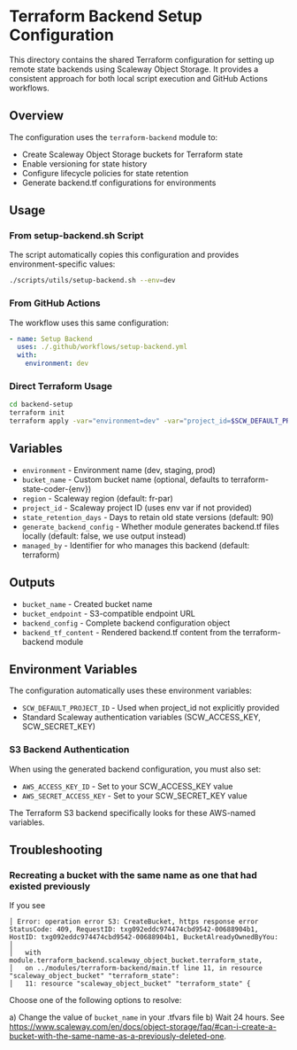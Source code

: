 # Terraform Backend Setup Configuration

This directory contains the shared Terraform configuration for setting up remote state backends using Scaleway Object Storage. It provides a consistent approach for both local script execution and GitHub Actions workflows.

## Overview

The configuration uses the `terraform-backend` module to:
- Create Scaleway Object Storage buckets for Terraform state
- Enable versioning for state history
- Configure lifecycle policies for state retention
- Generate backend.tf configurations for environments

## Usage

### From setup-backend.sh Script

The script automatically copies this configuration and provides environment-specific values:

```bash
./scripts/utils/setup-backend.sh --env=dev
```

### From GitHub Actions

The workflow uses this same configuration:

```yaml
- name: Setup Backend
  uses: ./.github/workflows/setup-backend.yml
  with:
    environment: dev
```

### Direct Terraform Usage

```bash
cd backend-setup
terraform init
terraform apply -var="environment=dev" -var="project_id=$SCW_DEFAULT_PROJECT_ID"
```

## Variables

- `environment` - Environment name (dev, staging, prod)
- `bucket_name` - Custom bucket name (optional, defaults to terraform-state-coder-{env})
- `region` - Scaleway region (default: fr-par)
- `project_id` - Scaleway project ID (uses env var if not provided)
- `state_retention_days` - Days to retain old state versions (default: 90)
- `generate_backend_config` - Whether module generates backend.tf files locally (default: false, we use output instead)
- `managed_by` - Identifier for who manages this backend (default: terraform)

## Outputs

- `bucket_name` - Created bucket name
- `bucket_endpoint` - S3-compatible endpoint URL
- `backend_config` - Complete backend configuration object
- `backend_tf_content` - Rendered backend.tf content from the terraform-backend module

## Environment Variables

The configuration automatically uses these environment variables:
- `SCW_DEFAULT_PROJECT_ID` - Used when project_id not explicitly provided
- Standard Scaleway authentication variables (SCW_ACCESS_KEY, SCW_SECRET_KEY)

### S3 Backend Authentication

When using the generated backend configuration, you must also set:
- `AWS_ACCESS_KEY_ID` - Set to your SCW_ACCESS_KEY value
- `AWS_SECRET_ACCESS_KEY` - Set to your SCW_SECRET_KEY value

The Terraform S3 backend specifically looks for these AWS-named variables.

## Troubleshooting

### Recreating a bucket with the same name as one that had existed previously

If you see

```
│ Error: operation error S3: CreateBucket, https response error StatusCode: 409, RequestID: txg092eddc974474cbd9542-00688904b1, HostID: txg092eddc974474cbd9542-00688904b1, BucketAlreadyOwnedByYou:
│
│   with module.terraform_backend.scaleway_object_bucket.terraform_state,
│   on ../modules/terraform-backend/main.tf line 11, in resource "scaleway_object_bucket" "terraform_state":
│   11: resource "scaleway_object_bucket" "terraform_state" {
```

Choose one of the following options to resolve:

a) Change the value of `bucket_name` in your .tfvars file
b) Wait 24 hours. See https://www.scaleway.com/en/docs/object-storage/faq/#can-i-create-a-bucket-with-the-same-name-as-a-previously-deleted-one.